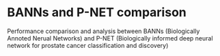 # BANNs and P-NET comparison
Performance comparison and analysis between BANNs (Biologically Annoted Nerual Networks) and P-NET (Biologically informed deep neural network for prostate cancer classification and discovery)
